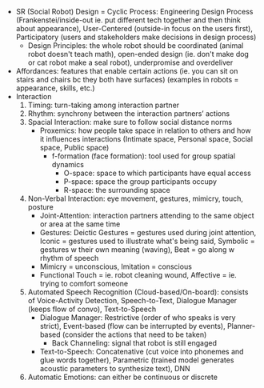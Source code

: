 - SR (Social Robot) Design = Cyclic Process: Engineering Design Process (Frankenstei/inside-out ie. put different tech together and then think about appearance), User-Centered (outside-in focus on the users first), Participatory (users and stakeholders make decisions in design process) 
	- Design Principles: the whole robot should be coordinated (animal robot doesn't teach math), open-ended design (ie. don't make dog or cat robot make a seal robot), underpromise and overdeliver
- Affordances: features that enable certain actions (ie. you can sit on stairs and chairs bc they both have surfaces) (examples in robots = appearance, skills, etc.)
- Interaction
	1. Timing: turn-taking among interaction partner
	2. Rhythm: synchrony between the interaction partners’ actions
	3. Spacial Interaction: make sure to follow social distance norms
		- Proxemics: how people take space in relation to others and how it influences interactions (Intimate space, Personal space, Social space, Public space)
			- f-formation (face formation): tool used for group spatial dynamics
				- O-space: space to which participants have equal access
				- P-space: space the group participants occupy
				- R-space: the surrounding space
	4. Non-Verbal Interaction: eye movement, gestures, mimicry, touch, posture
		- Joint-Attention: interaction partners attending to the same object or area at the same time 
		- Gestures: Deictic Gestures = gestures used during joint attention, Iconic = gestures used to illustrate what's being said, Symbolic = gestures w their own meaning (waving), Beat = go along w rhythm of speech
		- Mimicry = unconscious, Imitation = conscious 
		- Functional Touch = ie. robot cleaning wound, Affective = ie. trying to comfort someone
	5. Automated Speech Recognition (Cloud-based/On-board): consists of Voice-Activity Detection, Speech-to-Text, Dialogue Manager (keeps flow of convo), Text-to-Speech
		- Dialogue Manager: Restrictive (order of who speaks is very strict), Event-based (flow can be interrupted by events), Planner-based (consider the actions that need to be taken)
			- Back Channeling: signal that robot is still engaged
		- Text-to-Speech: Concatenative (cut voice into phonemes and glue words together), Parametric (trained model generates acoustic parameters to synthesize text), DNN 
	6. Automatic Emotions: can either be continuous or discrete 